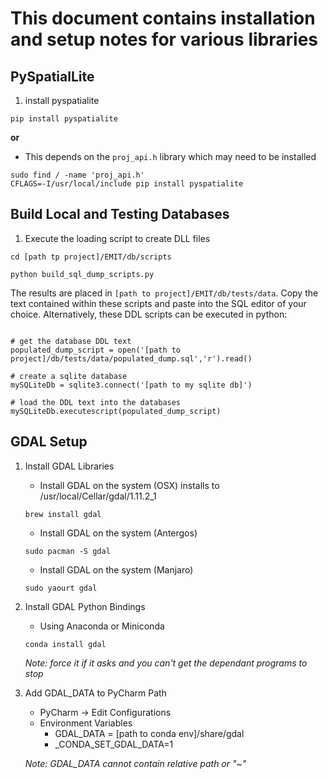 # This document contains installation and setup notes for various libraries 


## PySpatialLite

1. install pyspatialite

```
pip install pyspatialite
```

**or** 

* This depends on the `proj_api.h` library which may need to be installed

```
sudo find / -name 'proj_api.h'   
CFLAGS=-I/usr/local/include pip install pyspatialite
```


## Build Local and Testing Databases

1. Execute the loading script to create DLL files

```
cd [path tp project]/EMIT/db/scripts  
```
```
python build_sql_dump_scripts.py

```

The results are placed in `[path to project]/EMIT/db/tests/data`.  Copy the text contained within these scripts and paste into the SQL editor of your choice.  Alternatively, these DDL scripts can be executed in python:

```

# get the database DDL text
populated_dump_script = open('[path to project]/db/tests/data/populated_dump.sql','r').read()

# create a sqlite database
mySQLiteDb = sqlite3.connect('[path to my sqlite db]') 

# load the DDL text into the databases
mySQLiteDb.executescript(populated_dump_script)
```

## GDAL Setup

1. Install GDAL Libraries

    * Install GDAL on the system (OSX)
    installs to /usr/local/Cellar/gdal/1.11.2_1
    
    ```
    brew install gdal
    ```
 
     
    * Install GDAL on the system (Antergos)
    
    `sudo pacman -S gdal`
    
    * Install GDAL on the system (Manjaro)
    
    `sudo yaourt gdal`  
    
    
2. Install GDAL Python Bindings
    
    * Using Anaconda or Miniconda
 
    ```
    conda install gdal
    ```

    *Note: force it if it asks and you can't get the dependant programs to stop*
    
3. Add GDAL_DATA to PyCharm Path

    * PyCharm -> Edit Configurations
    * Environment Variables
        * GDAL_DATA = [path to conda env]/share/gdal
        * _CONDA_SET_GDAL_DATA=1

    *Note: GDAL_DATA cannot contain relative path or "~"*


